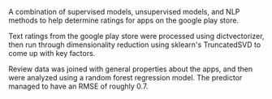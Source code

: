 A combination of supervised models, unsupervised models, and NLP methods to help determine ratings for apps on the google play store. 

Text ratings from the google play store were processed using dictvectorizer, then run through dimensionality reduction using sklearn's TruncatedSVD to come up with key factors.

Review data was joined with general properties about the apps, and then were analyzed using a random forest regression model. The predictor managed to have an RMSE of roughly 0.7.
